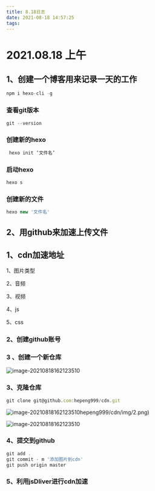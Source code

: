 ```yaml
---
title: 8.18日志
date: 2021-08-18 14:57:25
tags:
---
```




# 2021.08.18 上午 



## 1、创建一个博客用来记录一天的工作

```js
npm i hexo-cli -g 
```

### 查看git版本

```js
git --version 
```



### 创建新的hexo 

```js
 hexo init ‘文件名’
```

### 启动hexo 

```js
hexo s
```

### 创建新的文件

```js
hexo new '文件名'
```



##  2、用github来加速上传文件



## 1、cdn加速地址 

1、图片类型

2、音频

3、视频

4、js

5、css

### 2、创建github账号

### 3 、创建一个新仓库

![image-20210818162123510](https://cdn.jsdelivr.net/gh/hepeng999/cdn/img/1.png)

### 3、克隆仓库 

```js
git clone git@github.com:hepeng999/cdn.git
```

![image-20210818162123510](https://cdn.jsdelivr.net/gh/hepeng999/cdn/img/2.png)hepeng999/cdn/img/2.png)

![image-20210818162123510](https://cdn.jsdelivr.net/gh/hepeng999/cdn/img/4.png)

### 4、提交到github

```js
git add .
git commit - m '添加图片到cdn'
git push origin master 
```

### 5、利用jsDliver进行cdn加速











